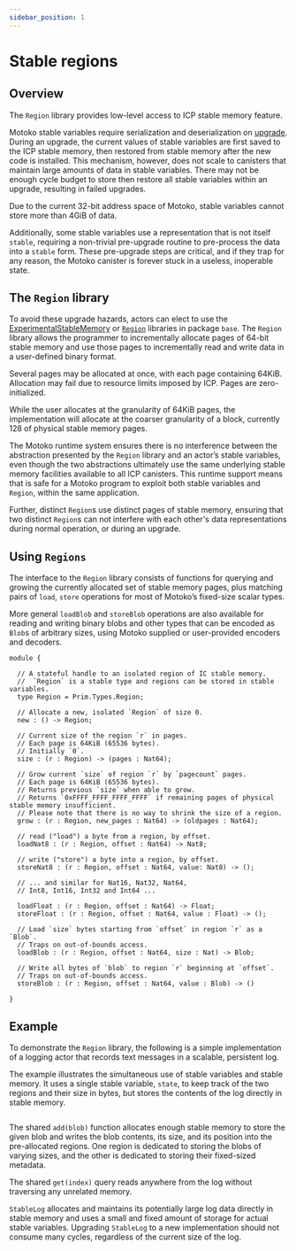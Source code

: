 ```yaml
---
sidebar_position: 1
---
```


# Stable regions

## Overview

The `Region` library provides low-level access to ICP stable memory feature.

<!--
TODO: extend example to illustrate stableVarQuery
-->

Motoko stable variables require serialization and deserialization on [upgrade](../canister-maintenance/upgrades.md). During an upgrade, the current values of stable variables are first saved to the ICP stable memory, then restored from stable memory after the new code is installed. This mechanism, however, does not scale to canisters that maintain large amounts of data in stable variables. There may not be enough cycle budget to store then restore all stable variables within an upgrade, resulting in failed upgrades.

Due to the current 32-bit address space of Motoko, stable variables cannot store more than 4GiB of data.

Additionally, some stable variables use a representation that is not itself `stable`, requiring a non-trivial pre-upgrade routine to pre-process the data into a `stable` form.  These pre-upgrade steps are critical, and if they trap for any reason, the Motoko canister is forever stuck in a useless, inoperable state.

## The `Region` library

To avoid these upgrade hazards, actors can elect to use the [ExperimentalStableMemory](stablememory.md) or [`Region`](.../base/Region.md) libraries in package `base`. The `Region` library allows the programmer to incrementally allocate pages of 64-bit stable memory and use those pages to incrementally read and write data in a user-defined binary format.

Several pages may be allocated at once, with each page containing 64KiB. Allocation may fail due to resource limits imposed by ICP. Pages are zero-initialized.

While the user allocates at the granularity of 64KiB pages, the implementation will allocate at the coarser granularity of a block, currently 128 of physical stable memory pages.

The Motoko runtime system ensures there is no interference between the abstraction presented by the `Region` library and an actor’s stable variables, even though the two abstractions ultimately use the same underlying stable memory facilities available to all ICP canisters. This runtime support means that is safe for a Motoko program to exploit both stable variables and `Region`, within the same application.

Further, distinct `Region`s use distinct pages of stable memory, ensuring that two distinct `Region`s can not interfere with each other's data representations during normal operation, or during an upgrade.

## Using `Regions`

The interface to the `Region` library consists of functions for querying and growing the currently allocated set of stable memory pages, plus matching pairs of `load`, `store` operations for most of Motoko’s fixed-size scalar types.

More general `loadBlob` and `storeBlob` operations are also available for reading and writing binary blobs and other types that can be encoded as `Blob`s of arbitrary sizes, using Motoko supplied or user-provided encoders and decoders.

``` motoko no-repl
module {

  // A stateful handle to an isolated region of IC stable memory.
  //  `Region` is a stable type and regions can be stored in stable variables.
  type Region = Prim.Types.Region;

  // Allocate a new, isolated `Region` of size 0.
  new : () -> Region;

  // Current size of the region `r` in pages.
  // Each page is 64KiB (65536 bytes).
  // Initially `0`.
  size : (r : Region) -> (pages : Nat64);

  // Grow current `size` of region `r` by `pagecount` pages.
  // Each page is 64KiB (65536 bytes).
  // Returns previous `size` when able to grow.
  // Returns `0xFFFF_FFFF_FFFF_FFFF` if remaining pages of physical stable memory insufficient.
  // Please note that there is no way to shrink the size of a region.
  grow : (r : Region, new_pages : Nat64) -> (oldpages : Nat64);

  // read ("load") a byte from a region, by offset.
  loadNat8 : (r : Region, offset : Nat64) -> Nat8;

  // write ("store") a byte into a region, by offset.
  storeNat8 : (r : Region, offset : Nat64, value: Nat8) -> ();

  // ... and similar for Nat16, Nat32, Nat64,
  // Int8, Int16, Int32 and Int64 ...

  loadFloat : (r : Region, offset : Nat64) -> Float;
  storeFloat : (r : Region, offset : Nat64, value : Float) -> ();

  // Load `size` bytes starting from `offset` in region `r` as a `Blob`.
  // Traps on out-of-bounds access.
  loadBlob : (r : Region, offset : Nat64, size : Nat) -> Blob;

  // Write all bytes of `blob` to region `r` beginning at `offset`.
  // Traps on out-of-bounds access.
  storeBlob : (r : Region, offset : Nat64, value : Blob) -> ()

}
```

## Example

To demonstrate the `Region` library, the following is a simple implementation of a logging actor that records text messages in a scalable, persistent log.

The example illustrates the simultaneous use of stable variables and stable memory. It uses a single stable variable, `state`, to keep track of the two regions and their size in bytes, but stores the contents of the log directly in stable memory.

``` motoko no-repl file=../examples/StableMultiLog.mo
```

The shared `add(blob)` function allocates enough stable memory to store the given blob and writes the blob contents, its size, and its position into the pre-allocated regions.  One region is dedicated to storing the blobs of varying sizes, and the other is dedicated to storing their fixed-sized metadata.

The shared `get(index)` query reads anywhere from the log without traversing any unrelated memory.

`StableLog` allocates and maintains its potentially large log data directly in stable memory and uses a small and fixed amount of storage for actual stable variables. Upgrading `StableLog` to a new implementation should not consume many cycles, regardless of the current size of the log.
